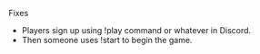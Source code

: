Fixes
- Players sign up using !play command or whatever in Discord. 
- Then someone uses !start to begin the game.